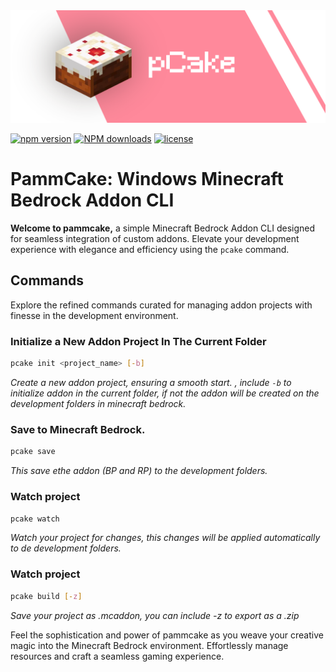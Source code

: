 <div>
    <img src="https://github.com/pammsitoh/PammCake/blob/main/pcake_logo.png?raw=true"/>
</div>

[![npm version](https://img.shields.io/npm/v/pammcake.svg)](https://www.npmjs.com/package/pammcake) [![NPM downloads](https://img.shields.io/npm/dm/pammcake.svg?style=flat)](https://www.npmjs.com/package/pammcake) [![license](https://img.shields.io/npm/l/pammcake.svg)](https://www.npmjs.com/package/pammcake)

# PammCake: Windows Minecraft Bedrock Addon CLI

**Welcome to pammcake,** a simple Minecraft Bedrock Addon CLI designed for seamless integration of custom addons. Elevate your development experience with elegance and efficiency using the `pcake` command.

## Commands

Explore the refined commands curated for managing addon projects with finesse in the development environment.

### Initialize a New Addon Project In The Current Folder

```bash
pcake init <project_name> [-b]
```

_Create a new addon project, ensuring a smooth start. , include `-b` to initialize addon in the current folder, if not the addon will be created on the development folders in minecraft bedrock._

### Save to Minecraft Bedrock.

```bash
pcake save
```

_This save ethe addon (BP and RP) to the development folders._

### Watch project

```bash
pcake watch
```

_Watch your project for changes, this changes will be applied automatically to de development folders._

### Watch project

```bash
pcake build [-z]
```

_Save your project as .mcaddon, you can include -z to export as a .zip_

Feel the sophistication and power of pammcake as you weave your creative magic into the Minecraft Bedrock environment. Effortlessly manage resources and craft a seamless gaming experience.
